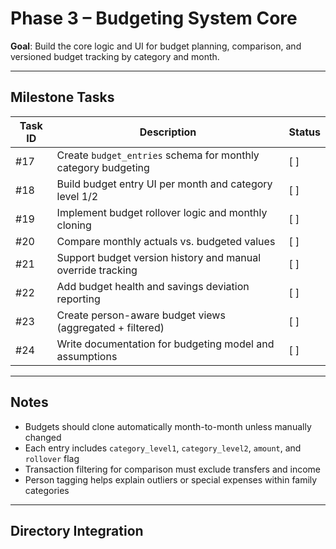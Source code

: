 # Phase 3 – Budgeting System Core

**Goal**: Build the core logic and UI for budget planning, comparison, and versioned budget tracking by category and month.

---

## Milestone Tasks

| Task ID | Description                                                        | Status   |
|---------|--------------------------------------------------------------------|----------|
| #17     | Create `budget_entries` schema for monthly category budgeting      | [ ]      |
| #18     | Build budget entry UI per month and category level 1/2             | [ ]      |
| #19     | Implement budget rollover logic and monthly cloning                | [ ]      |
| #20     | Compare monthly actuals vs. budgeted values                        | [ ]      |
| #21     | Support budget version history and manual override tracking        | [ ]      |
| #22     | Add budget health and savings deviation reporting                  | [ ]      |
| #23     | Create person-aware budget views (aggregated + filtered)           | [ ]      |
| #24     | Write documentation for budgeting model and assumptions            | [ ]      |

---

## Notes

- Budgets should clone automatically month-to-month unless manually changed
- Each entry includes `category_level1`, `category_level2`, `amount`, and `rollover` flag
- Transaction filtering for comparison must exclude transfers and income
- Person tagging helps explain outliers or special expenses within family categories

---

## Directory Integration

